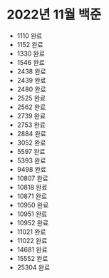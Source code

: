 # 2022년 11월 백준

- 1110 완료
- 1152 완료
- 1330 완료
- 1546 완료
- 2438 완료
- 2439 완료
- 2480 완료
- 2525 완료
- 2562 완료
- 2739 완료
- 2753 완료
- 2884 완료
- 3052 완료
- 5597 완료
- 5393 완료
- 9498 완료
- 10807 완료
- 10818 완료
- 10871 완료
- 10950 완료
- 10951 완료
- 10952 완료
- 11021 완료
- 11022 완료
- 14681 완료
- 15552 완료
- 25304 완료
